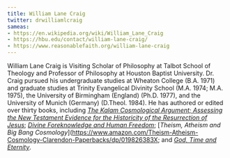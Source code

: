 ```yaml
---
title: William Lane Craig
twitter: drwilliamlcraig
sameas:
- https://en.wikipedia.org/wiki/William_Lane_Craig
- https://hbu.edu/contact/william-lane-craig/
- https://www.reasonablefaith.org/william-lane-craig
---
```

William Lane Craig is Visiting Scholar of Philosophy at Talbot School of Theology and Professor of Philosophy at Houston Baptist University. Dr. Craig pursued his undergraduate studies at Wheaton College (B.A. 1971) and graduate studies at Trinity Evangelical Divinity School (M.A. 1974; M.A. 1975), the University of Birmingham (England) (Ph.D. 1977), and the University of Munich (Germany) (D.Theol. 1984). He has authored or edited over thirty books, including [*The Kalam Cosmological Argument; Assessing the New Testament Evidence for the Historicity of the Resurrection of Jesus*](https://www.amazon.com/Kalām-Cosmological-Argument-William-Craig/dp/157910438X); [*Divine Foreknowledge and Human Freedom*](https://www.amazon.com/Divine-Foreknowledge-Human-Freedom-Intellectual/dp/9004092501); [*Theism, Atheism and Big Bang Cosmology*](https://www.amazon.com/Theism-Atheism-Cosmology-Clarendon-Paperbacks/dp/019826383X; and [*God, Time and Eternity*](https://www.amazon.com/God-Time-Eternity-Coherence-Theism/dp/1402000111).
